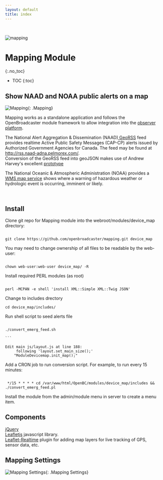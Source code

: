 ```yaml
---
layout: default
title: index
---
```

<br/>

![mapping](https://user-images.githubusercontent.com/4603894/210111259-fa0b1b7a-a458-47cc-8175-6d77071e26dc.png)

# Mapping Module
{:.no_toc}

* TOC
{:toc}

## Show NAAD and NOAA public alerts on a map

![ Mapping](img/mapping.jpg ){: .Mapping}

Mapping works as a standalone application and follows the OpenBroadcaster module framework to allow integration into the <a href="https://github.com/openbroadcaster/observer"> observer platform</a>.

The National Alert Aggregation & Dissemination (NAAD)<a href="https://pelmorex.com/"> GeoRSS</a> feed provides realtime Active Public Safety Messages (CAP-CP) alerts issued by Authorized Government Agencies for Canada. The feed may be found at <a href="http://rss.naad-adna.pelmorex.com/">http://rss.naad-adna.pelmorex.com/</a>.<br> Conversion of the GeoRSS feed into geoJSON makes use of Andrew Harvey's excellent <a href="https://github.com/andrewharvey/map.rfs"> prototype</a>

The National Oceanic & Atmospheric Administration (NOAA) provides a <a href="https://idpgis.ncep.noaa.gov/arcgis/rest/services/NWS_Forecasts_Guidance_Warnings/watch_warn_adv/MapServer">WMS map service</a> shows where a warning of hazardous weather or hydrologic event is occurring, imminent or likely.

<br/>

## Install

Clone git repo for Mapping module into the webroot/modules/device_map directory: 
 
````

git clone https://github.com/openbroadcaster/mapping.git device_map

````
You may need to change ownership of all files to be readable by the web-user:

````

chown web-user:web-user device_map/ -R

````

Install required PERL modules (as root)

````

perl -MCPAN -e shell 'install XML::Simple XML::Twig JSON'

````

Change to includes drectory

````
cd device_map/includes/

````
	
Run shell script to seed alerts file

````

./convert_emerg_feed.sh 

```

Edit main js/layout.js at line 188:
     following 'layout.set_main_size();'
	"ModuleDevicemap.init_map();"

````

Add a CRON job to run conversion script. For example, to run every 15 minutes:

````

 */15 * * * * cd /var/www/html/OpenBC/modules/device_map/includes && ./convert_emerg_feed.pl

````

Install the module from the admin/module menu in server to create a menu item.

## Components

<a href="http://jquery.com">jQuery</a><br>
<a href="http://leafletjs.com">Leafletjs</a> javascript library.<br>
<a href="https://github.com/perliedman/leaflet-realtime">Leaflet-Realtime</a> plugin for adding map layers for live tracking of GPS, sensor data, etc.

## Mapping Settings
![ Mapping Settings](img/mapping_settings.png ){: .Mapping Settings}

